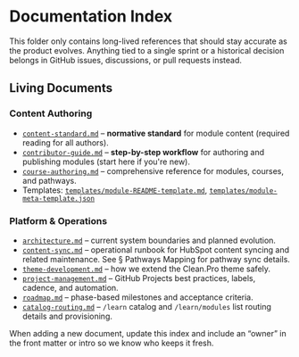 # Documentation Index

This folder only contains long-lived references that should stay accurate as the product evolves. Anything tied to a single sprint or a historical decision belongs in GitHub issues, discussions, or pull requests instead.

## Living Documents

### Content Authoring
- [`content-standard.md`](content-standard.md) – **normative standard** for module content (required reading for all authors).
- [`contributor-guide.md`](contributor-guide.md) – **step-by-step workflow** for authoring and publishing modules (start here if you're new).
- [`course-authoring.md`](course-authoring.md) – comprehensive reference for modules, courses, and pathways.
- Templates: [`templates/module-README-template.md`](templates/module-README-template.md), [`templates/module-meta-template.json`](templates/module-meta-template.json)

### Platform & Operations
- [`architecture.md`](architecture.md) – current system boundaries and planned evolution.
- [`content-sync.md`](content-sync.md) – operational runbook for HubSpot content syncing and related maintenance. See § Pathways Mapping for pathway sync details.
- [`theme-development.md`](theme-development.md) – how we extend the Clean.Pro theme safely.
- [`project-management.md`](project-management.md) – GitHub Projects best practices, labels, cadence, and automation.
- [`roadmap.md`](roadmap.md) – phase-based milestones and acceptance criteria.
- [`catalog-routing.md`](catalog-routing.md) – `/learn` catalog and `/learn/modules` list routing details and provisioning.

When adding a new document, update this index and include an “owner” in the front matter or intro so we know who keeps it fresh.
